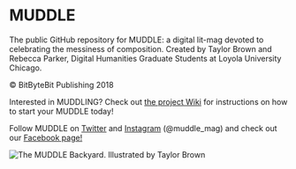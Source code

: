 # MUDDLE
The public GitHub repository for MUDDLE: a digital lit-mag devoted to celebrating the messiness of composition. 
Created by Taylor Brown and Rebecca Parker, Digital Humanities Graduate Students at Loyola University Chicago. 

© BitByteBit Publishing 2018 

Interested in MUDDLING? Check out [the project Wiki](https://github.com/taylorcate/MUDDLE/wiki) for instructions on how to start your MUDDLE today!

Follow MUDDLE on [Twitter](https://twitter.com/muddle_mag) and [Instagram](https://www.instagram.com/muddle_mag/) (@muddle_mag) and check out our [Facebook page!](https://www.facebook.com/muddlemag/)

![The MUDDLE Backyard. Illustrated by Taylor Brown](https://raw.githubusercontent.com/taylorcate/MUDDLE/master/PromotionalMaterials/InHouse/Farmhouse/MWM2018_ConferencePoster2_V7.png)
